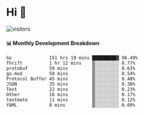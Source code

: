 # Hi 👋
 
![visitors](https://visitor-badge.glitch.me/badge?page_id=sorcererxw.sorcererx)

#### 📊 Monthly Development Breakdown

<!--START_SECTION:waka-->
```text
Go              151 hrs 19 mins █████████▓ 96.49%
Thrift          1 hr 12 mins    ▒░░░░░░░░░ 0.77%
protobuf        59 mins         ▒░░░░░░░░░ 0.63%
go.mod          50 mins         ▒░░░░░░░░░ 0.54%
Protocol Buffer 45 mins         ▒░░░░░░░░░ 0.48%
JSON            35 mins         ▒░░░░░░░░░ 0.38%
Text            22 mins         ▒░░░░░░░░░ 0.23%
Other           16 mins         ▒░░░░░░░░░ 0.17%
textmate        11 mins         ▒░░░░░░░░░ 0.12%
YAML            8 mins          ▒░░░░░░░░░ 0.09%
```
<!--END_SECTION:waka-->
